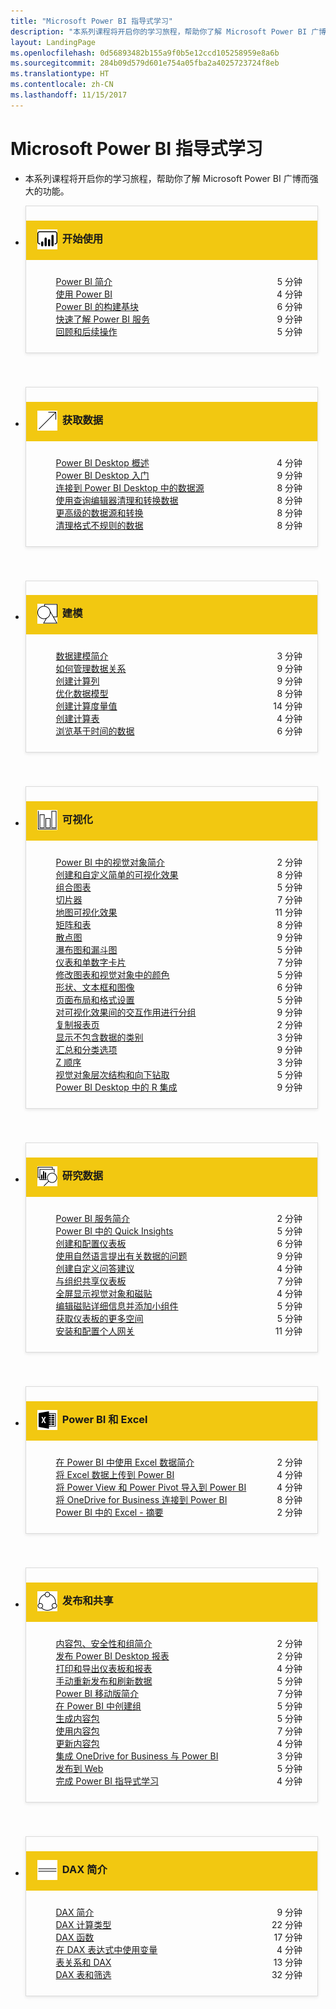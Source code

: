 ```yaml
---
title: "Microsoft Power BI 指导式学习"
description: "本系列课程将开启你的学习旅程，帮助你了解 Microsoft Power BI 广博而强大的功能。"
layout: LandingPage
ms.openlocfilehash: 0d56893482b155a9f0b5e12ccd105258959e8a6b
ms.sourcegitcommit: 284b09d579d601e754a05fba2a4025723724f8eb
ms.translationtype: HT
ms.contentlocale: zh-CN
ms.lasthandoff: 11/15/2017
---
```

<div id="main" class="v2">
    <div class="container">
        <h1>Microsoft Power BI 指导式学习</h1>
        <ul id="databases" class="cardsL panelContent" style="display: block; margin: 0px;">
          <li class="fullSpan">
              <div class="container intro">
                  <p>本系列课程将开启你的学习旅程，帮助你了解 Microsoft Power BI 广博而强大的功能。</p>
              </div>
          </li>
          <li>
            <div class="cardSize">
                <div class="cardPadding">
                  <div class="card" style="padding: 0 12px 54px 0;">
                      <div class="cardText" style="box-shadow: 0 2px 5px #e8e8e8; border: 1px solid #dbdbdb;">
                          <h3 class="bgdAccent1" style="padding: 8px; display: flex; background: #f2c811; font-weight: bold; border-bottom: 0; margin-bottom: 0; line-height: 42px">
                            <div class="cardImageOuter" style="margin: 0 8px 0 10px;">
                              <div class="cardImage" style="width: 32px;">
                                <img src="media/logo_power-bi.svg" alt="" data-linktype="absolute-path" class="x-hidden-focus" style="position: relative; top: 6px;">
                              </div>
                            </div>
开始使用 </h3>
                          <ul class="noBullet" style="margin: 24px;">
                              <li style="display: flex; justify-content: space-between;">
                                <a class="barLink" href="gettingstarted.yml#step-1">Power BI 简介</a>
                                <span style="margin-left: 32px; align-self: center;">5 分钟</span>
                              </li>
                              <li style="display: flex; justify-content: space-between;">
                                <a class="barLink" href="gettingstarted.yml#step-2">使用 Power BI</a>
                                <span style="margin-left: 32px; align-self: center;">4 分钟</span>
                              </li>
                              <li style="display: flex; justify-content: space-between;">
                                <a class="barLink" href="gettingstarted.yml#step-3">Power BI 的构建基块</a>
                                <span style="margin-left: 32px; align-self: center;">6 分钟</span>
                              </li>
                              <li style="display: flex; justify-content: space-between;">
                                <a class="barLink" href="gettingstarted.yml#step-4">快速了解 Power BI 服务</a>
                                <span style="margin-left: 32px; align-self: center;">9 分钟</span>
                              </li>
                              <li style="display: flex; justify-content: space-between;">
                                <a class="barLink" href="gettingstarted.yml#step-5">回顾和后续操作</a>
                                <span style="margin-left: 32px; align-self: center;">5 分钟</span>
                              </li>
                          </ul>
                      </div>
                    </div>
                </div>
            </div>
          </li>
          <li>
            <div class="cardSize">
                <div class="cardPadding">
                  <div class="card" style="padding: 0 12px 54px 0;">
                      <div class="cardText" style="box-shadow: 0 2px 5px #e8e8e8; border: 1px solid #dbdbdb;">
                          <h3 class="bgdAccent1" style="padding: 8px; display: flex; background: #f2c811; font-weight: bold; border-bottom: 0; margin-bottom: 0; line-height: 42px">
                            <div class="cardImageOuter" style="margin: 0 8px 0 10px;">
                              <div class="cardImage" style="width: 32px;">
                                <img src="media/pbi-getting-data.svg" alt="" data-linktype="absolute-path" class="x-hidden-focus" style="position: relative; top: 6px;">
                              </div>
                            </div>
获取数据 </h3>
                          <ul class="noBullet" style="margin: 24px;">
                              <li style="display: flex; justify-content: space-between;">
                                <a class="barLink" href="gettingdata.yml#step-1">Power BI Desktop 概述</a>
                                <span style="margin-left: 32px; align-self: center;">4 分钟</span>
                              </li>
                              <li style="display: flex; justify-content: space-between;">
                                <a class="barLink" href="gettingdata.yml#step-2">Power BI Desktop 入门</a>
                                <span style="margin-left: 32px; align-self: center;">9 分钟</span>
                              </li>
                              <li style="display: flex; justify-content: space-between;">
                                <a class="barLink" href="gettingdata.yml#step-3">连接到 Power BI Desktop 中的数据源</a>
                                <span style="margin-left: 32px; align-self: center;">8 分钟</span>
                              </li>
                              <li style="display: flex; justify-content: space-between;">
                                <a class="barLink" href="gettingdata.yml#step-4">使用查询编辑器清理和转换数据</a>
                                <span style="margin-left: 32px; align-self: center;">8 分钟</span>
                              </li>
                              <li style="display: flex; justify-content: space-between;">
                                <a class="barLink" href="gettingdata.yml#step-5">更高级的数据源和转换</a>
                                <span style="margin-left: 32px; align-self: center;">8 分钟</span>
                              </li>
                              <li style="display: flex; justify-content: space-between;">
                                <a class="barLink" href="gettingdata.yml#step-6">清理格式不规则的数据</a>
                                <span style="margin-left: 32px; align-self: center;">8 分钟</span>
                              </li>
                          </ul>
                      </div>
                    </div>
                </div>
            </div>
          </li>
          <li>
            <div class="cardSize">
                <div class="cardPadding">
                  <div class="card" style="padding: 0 12px 54px 0;">
                      <div class="cardText" style="box-shadow: 0 2px 5px #e8e8e8; border: 1px solid #dbdbdb;">
                          <h3 class="bgdAccent1" style="padding: 8px; display: flex; background: #f2c811; font-weight: bold; border-bottom: 0; margin-bottom: 0; line-height: 42px">
                            <div class="cardImageOuter" style="margin: 0 8px 0 10px;">
                              <div class="cardImage" style="width: 32px;">
                                <img src="media/pbi-modeling.svg" alt="" data-linktype="absolute-path" class="x-hidden-focus" style="position: relative; top: 6px;">
                              </div>
                            </div>
建模 </h3>
                          <ul class="noBullet" style="margin: 24px;">
                              <li style="display: flex; justify-content: space-between;">
                                <a class="barLink" href="modeling.yml#step-1">数据建模简介</a>
                                <span style="margin-left: 32px; align-self: center;">3 分钟</span>
                              </li>
                              <li style="display: flex; justify-content: space-between;">
                                <a class="barLink" href="modeling.yml#step-2">如何管理数据关系</a>
                                <span style="margin-left: 32px; align-self: center;">9 分钟</span>
                              </li>
                              <li style="display: flex; justify-content: space-between;">
                                <a class="barLink" href="modeling.yml#step-3">创建计算列</a>
                                <span style="margin-left: 32px; align-self: center;">9 分钟</span>
                              </li>
                              <li style="display: flex; justify-content: space-between;">
                                <a class="barLink" href="modeling.yml#step-4">优化数据模型</a>
                                <span style="margin-left: 32px; align-self: center;">8 分钟</span>
                              </li>
                              <li style="display: flex; justify-content: space-between;">
                                <a class="barLink" href="modeling.yml#step-5">创建计算度量值</a>
                                <span style="margin-left: 32px; align-self: center;">14 分钟</span>
                              </li>
                              <li style="display: flex; justify-content: space-between;">
                                <a class="barLink" href="modeling.yml#step-6">创建计算表</a>
                                <span style="margin-left: 32px; align-self: center;">4 分钟</span>
                              </li>
                              <li style="display: flex; justify-content: space-between;">
                                <a class="barLink" href="modeling.yml#step-7">浏览基于时间的数据</a>
                                <span style="margin-left: 32px; align-self: center;">6 分钟</span>
                              </li>
                          </ul>
                      </div>
                    </div>
                </div>
            </div>
          </li>
          <li>
            <div class="cardSize">
                <div class="cardPadding">
                  <div class="card" style="padding: 0 12px 54px 0;">
                      <div class="cardText" style="box-shadow: 0 2px 5px #e8e8e8; border: 1px solid #dbdbdb;">
                          <h3 class="bgdAccent1" style="padding: 8px; display: flex; background: #f2c811; font-weight: bold; border-bottom: 0; margin-bottom: 0; line-height: 42px">
                            <div class="cardImageOuter" style="margin: 0 8px 0 10px;">
                              <div class="cardImage" style="width: 32px;">
                                <img src="media/pbi-visualizations.svg" alt="" data-linktype="absolute-path" class="x-hidden-focus" style="position: relative; top: 6px;">
                              </div>
                            </div>
可视化 </h3>
                          <ul class="noBullet" style="margin: 24px;">
                              <li style="display: flex; justify-content: space-between;">
                                <a class="barLink" href="visualizations.yml#step-1">Power BI 中的视觉对象简介</a>
                                <span style="margin-left: 32px; align-self: center;">2 分钟</span>
                              </li>
                              <li style="display: flex; justify-content: space-between;">
                                <a class="barLink" href="visualizations.yml#step-2">创建和自定义简单的可视化效果</a>
                                <span style="margin-left: 32px; align-self: center;">8 分钟</span>
                              </li>
                              <li style="display: flex; justify-content: space-between;">
                                <a class="barLink" href="visualizations.yml#step-3">组合图表</a>
                                <span style="margin-left: 32px; align-self: center;">5 分钟</span>
                              </li>
                              <li style="display: flex; justify-content: space-between;">
                                <a class="barLink" href="visualizations.yml#step-4">切片器</a>
                                <span style="margin-left: 32px; align-self: center;">7 分钟</span>
                              </li>
                              <li style="display: flex; justify-content: space-between;">
                                <a class="barLink" href="visualizations.yml#step-5">地图可视化效果</a>
                                <span style="margin-left: 32px; align-self: center;">11 分钟</span>
                              </li>
                              <li style="display: flex; justify-content: space-between;">
                                <a class="barLink" href="visualizations.yml#step-6">矩阵和表</a>
                                <span style="margin-left: 32px; align-self: center;">8 分钟</span>
                              </li>
                              <li style="display: flex; justify-content: space-between;">
                                <a class="barLink" href="visualizations.yml#step-7">散点图</a>
                                <span style="margin-left: 32px; align-self: center;">9 分钟</span>
                              </li>
                              <li style="display: flex; justify-content: space-between;">
                                <a class="barLink" href="visualizations.yml#step-8">瀑布图和漏斗图</a>
                                <span style="margin-left: 32px; align-self: center;">5 分钟</span>
                              </li>
                              <li style="display: flex; justify-content: space-between;">
                                <a class="barLink" href="visualizations.yml#step-9">仪表和单数字卡片</a>
                                <span style="margin-left: 32px; align-self: center;">7 分钟</span>
                              </li>
                              <li style="display: flex; justify-content: space-between;">
                                <a class="barLink" href="visualizations.yml#step-10">修改图表和视觉对象中的颜色</a>
                                <span style="margin-left: 32px; align-self: center;">5 分钟</span>
                              </li>
                              <li style="display: flex; justify-content: space-between;">
                                <a class="barLink" href="visualizations.yml#step-11">形状、文本框和图像</a>
                                <span style="margin-left: 32px; align-self: center;">6 分钟</span>
                              </li>
                              <li style="display: flex; justify-content: space-between;">
                                <a class="barLink" href="visualizations.yml#step-12">页面布局和格式设置</a>
                                <span style="margin-left: 32px; align-self: center;">5 分钟</span>
                              </li>
                              <li style="display: flex; justify-content: space-between;">
                                <a class="barLink" href="visualizations.yml#step-13">对可视化效果间的交互作用进行分组</a>
                                <span style="margin-left: 32px; align-self: center;">9 分钟</span>
                              </li>
                              <li style="display: flex; justify-content: space-between;">
                                <a class="barLink" href="visualizations.yml#step-14">复制报表页</a>
                                <span style="margin-left: 32px; align-self: center;">2 分钟</span>
                              </li>
                              <li style="display: flex; justify-content: space-between;">
                                <a class="barLink" href="visualizations.yml#step-15">显示不包含数据的类别</a>
                                <span style="margin-left: 32px; align-self: center;">3 分钟</span>
                              </li>
                              <li style="display: flex; justify-content: space-between;">
                                <a class="barLink" href="visualizations.yml#step-16">汇总和分类选项</a>
                                <span style="margin-left: 32px; align-self: center;">9 分钟</span>
                              </li>
                              <li style="display: flex; justify-content: space-between;">
                                <a class="barLink" href="visualizations.yml#step-17">Z 顺序</a>
                                <span style="margin-left: 32px; align-self: center;">3 分钟</span>
                              </li>
                              <li style="display: flex; justify-content: space-between;">
                                <a class="barLink" href="visualizations.yml#step-18">视觉对象层次结构和向下钻取</a>
                                <span style="margin-left: 32px; align-self: center;">5 分钟</span>
                              </li>
                              <li style="display: flex; justify-content: space-between;">
                                <a class="barLink" href="visualizations.yml#step-19">Power BI Desktop 中的 R 集成</a>
                                <span style="margin-left: 32px; align-self: center;">9 分钟</span>
                              </li>
                          </ul>
                      </div>
                    </div>
                </div>
            </div>
          </li>
          <li>
            <div class="cardSize">
                <div class="cardPadding">
                  <div class="card" style="padding: 0 12px 54px 0;">
                      <div class="cardText" style="box-shadow: 0 2px 5px #e8e8e8; border: 1px solid #dbdbdb;">
                          <h3 class="bgdAccent1" style="padding: 8px; display: flex; background: #f2c811; font-weight: bold; border-bottom: 0; margin-bottom: 0; line-height: 42px">
                            <div class="cardImageOuter" style="margin: 0 8px 0 10px;">
                              <div class="cardImage" style="width: 32px;">
                                <img src="media/pbi-exploring-data.svg" alt="" data-linktype="absolute-path" class="x-hidden-focus" style="position: relative; top: 6px;">
                              </div>
                            </div>
研究数据 </h3>
                          <ul class="noBullet" style="margin: 24px;">
                              <li style="display: flex; justify-content: space-between;">
                                <a class="barLink" href="exploringdata.yml#step-1">Power BI 服务简介</a>
                                <span style="margin-left: 32px; align-self: center;">2 分钟</span>
                              </li>
                              <li style="display: flex; justify-content: space-between;">
                                <a class="barLink" href="exploringdata.yml#step-2">Power BI 中的 Quick Insights</a>
                                <span style="margin-left: 32px; align-self: center;">5 分钟</span>
                              </li>
                              <li style="display: flex; justify-content: space-between;">
                                <a class="barLink" href="exploringdata.yml#step-3">创建和配置仪表板</a>
                                <span style="margin-left: 32px; align-self: center;">6 分钟</span>
                              </li>
                              <li style="display: flex; justify-content: space-between;">
                                <a class="barLink" href="exploringdata.yml#step-4">使用自然语言提出有关数据的问题</a>
                                <span style="margin-left: 32px; align-self: center;">9 分钟</span>
                              </li>
                              <li style="display: flex; justify-content: space-between;">
                                <a class="barLink" href="exploringdata.yml#step-5">创建自定义问答建议</a>
                                <span style="margin-left: 32px; align-self: center;">4 分钟</span>
                              </li>
                              <li style="display: flex; justify-content: space-between;">
                                <a class="barLink" href="exploringdata.yml#step-6">与组织共享仪表板</a>
                                <span style="margin-left: 32px; align-self: center;">7 分钟</span>
                              </li>
                              <li style="display: flex; justify-content: space-between;">
                                <a class="barLink" href="exploringdata.yml#step-7">全屏显示视觉对象和磁贴</a>
                                <span style="margin-left: 32px; align-self: center;">4 分钟</span>
                              </li>
                              <li style="display: flex; justify-content: space-between;">
                                <a class="barLink" href="exploringdata.yml#step-8">编辑磁贴详细信息并添加小组件</a>
                                <span style="margin-left: 32px; align-self: center;">5 分钟</span>
                              </li>
                              <li style="display: flex; justify-content: space-between;">
                                <a class="barLink" href="exploringdata.yml#step-9">获取仪表板的更多空间</a>
                                <span style="margin-left: 32px; align-self: center;">5 分钟</span>
                              </li>
                              <li style="display: flex; justify-content: space-between;">
                                <a class="barLink" href="exploringdata.yml#step-10">安装和配置个人网关</a>
                                <span style="margin-left: 32px; align-self: center;">11 分钟</span>
                              </li>
                          </ul>
                      </div>
                    </div>
                </div>
            </div>
          </li>
          <li>
            <div class="cardSize">
                <div class="cardPadding">
                  <div class="card" style="padding: 0 12px 54px 0;">
                      <div class="cardText" style="box-shadow: 0 2px 5px #e8e8e8; border: 1px solid #dbdbdb;">
                          <h3 class="bgdAccent1" style="padding: 8px; display: flex; background: #f2c811; font-weight: bold; border-bottom: 0; margin-bottom: 0; line-height: 42px">
                            <div class="cardImageOuter" style="margin: 0 8px 0 10px;">
                              <div class="cardImage" style="width: 32px;">
                                <img src="media/logo_excel-blk.svg" alt="" data-linktype="absolute-path" class="x-hidden-focus" style="position: relative; top: 6px;">
                              </div>
                            </div>
Power BI 和 Excel </h3>
                          <ul class="noBullet" style="margin: 24px;">
                              <li style="display: flex; justify-content: space-between;">
                                <a class="barLink" href="powerbiandexcel.yml#step-1">在 Power BI 中使用 Excel 数据简介</a>
                                <span style="margin-left: 32px; align-self: center;">2 分钟</span>
                              </li>
                              <li style="display: flex; justify-content: space-between;">
                                <a class="barLink" href="powerbiandexcel.yml#step-2">将 Excel 数据上传到 Power BI</a>
                                <span style="margin-left: 32px; align-self: center;">4 分钟</span>
                              </li>
                              <li style="display: flex; justify-content: space-between;">
                                <a class="barLink" href="powerbiandexcel.yml#step-3">将 Power View 和 Power Pivot 导入到 Power BI</a>
                                <span style="margin-left: 32px; align-self: center;">4 分钟</span>
                              </li>
                              <li style="display: flex; justify-content: space-between;">
                                <a class="barLink" href="powerbiandexcel.yml#step-4">将 OneDrive for Business 连接到 Power BI</a>
                                <span style="margin-left: 32px; align-self: center;">8 分钟</span>
                              </li>
                              <li style="display: flex; justify-content: space-between;">
                                <a class="barLink" href="powerbiandexcel.yml#step-5">Power BI 中的 Excel - 摘要</a>
                                <span style="margin-left: 32px; align-self: center;">2 分钟</span>
                              </li>
                          </ul>
                      </div>
                    </div>
                </div>
            </div>
          </li>
          <li>
            <div class="cardSize">
                <div class="cardPadding">
                  <div class="card" style="padding: 0 12px 54px 0;">
                      <div class="cardText" style="box-shadow: 0 2px 5px #e8e8e8; border: 1px solid #dbdbdb;">
                          <h3 class="bgdAccent1" style="padding: 8px; display: flex; background: #f2c811; font-weight: bold; border-bottom: 0; margin-bottom: 0; line-height: 42px">
                            <div class="cardImageOuter" style="margin: 0 8px 0 10px;">
                              <div class="cardImage" style="width: 32px;">
                                <img src="media/pbi-pub-sharing.svg" alt="" data-linktype="absolute-path" class="x-hidden-focus" style="position: relative; top: 6px;">
                              </div>
                            </div>
发布和共享 </h3>
                          <ul class="noBullet" style="margin: 24px;">
                              <li style="display: flex; justify-content: space-between;">
                                <a class="barLink" href="publishingandsharing.yml#step-1">内容包、安全性和组简介</a>
                                <span style="margin-left: 32px; align-self: center;">2 分钟</span>
                              </li>
                              <li style="display: flex; justify-content: space-between;">
                                <a class="barLink" href="publishingandsharing.yml#step-2">发布 Power BI Desktop 报表</a>
                                <span style="margin-left: 32px; align-self: center;">2 分钟</span>
                              </li>
                              <li style="display: flex; justify-content: space-between;">
                                <a class="barLink" href="publishingandsharing.yml#step-3">打印和导出仪表板和报表</a>
                                <span style="margin-left: 32px; align-self: center;">4 分钟</span>
                              </li>
                              <li style="display: flex; justify-content: space-between;">
                                <a class="barLink" href="publishingandsharing.yml#step-4">手动重新发布和刷新数据</a>
                                <span style="margin-left: 32px; align-self: center;">5 分钟</span>
                              </li>
                              <li style="display: flex; justify-content: space-between;">
                                <a class="barLink" href="publishingandsharing.yml#step-5">Power BI 移动版简介</a>
                                <span style="margin-left: 32px; align-self: center;">7 分钟</span>
                              </li>
                              <li style="display: flex; justify-content: space-between;">
                                <a class="barLink" href="publishingandsharing.yml#step-6">在 Power BI 中创建组</a>
                                <span style="margin-left: 32px; align-self: center;">5 分钟</span>
                              </li>
                              <li style="display: flex; justify-content: space-between;">
                                <a class="barLink" href="publishingandsharing.yml#step-7">生成内容包</a>
                                <span style="margin-left: 32px; align-self: center;">5 分钟</span>
                              </li>
                              <li style="display: flex; justify-content: space-between;">
                                <a class="barLink" href="publishingandsharing.yml#step-8">使用内容包</a>
                                <span style="margin-left: 32px; align-self: center;">7 分钟</span>
                              </li>
                              <li style="display: flex; justify-content: space-between;">
                                <a class="barLink" href="publishingandsharing.yml#step-9">更新内容包</a>
                                <span style="margin-left: 32px; align-self: center;">4 分钟</span>
                              </li>
                              <li style="display: flex; justify-content: space-between;">
                                <a class="barLink" href="publishingandsharing.yml#step-10">集成 OneDrive for Business 与 Power BI</a>
                                <span style="margin-left: 32px; align-self: center;">3 分钟</span>
                              </li>
                              <li style="display: flex; justify-content: space-between;">
                                <a class="barLink" href="publishingandsharing.yml#step-11">发布到 Web</a>
                                <span style="margin-left: 32px; align-self: center;">5 分钟</span>
                              </li>
                              <li style="display: flex; justify-content: space-between;">
                                <a class="barLink" href="publishingandsharing.yml#step-12">完成 Power BI 指导式学习</a>
                                <span style="margin-left: 32px; align-self: center;">4 分钟</span>
                              </li>
                          </ul>
                      </div>
                    </div>
                </div>
            </div>
          </li>
          <li>
            <div class="cardSize">
                <div class="cardPadding">
                  <div class="card" style="padding: 0 12px 54px 0;">
                      <div class="cardText" style="box-shadow: 0 2px 5px #e8e8e8; border: 1px solid #dbdbdb;">
                          <h3 class="bgdAccent1" style="padding: 8px; display: flex; background: #f2c811; font-weight: bold; border-bottom: 0; margin-bottom: 0; line-height: 42px">
                            <div class="cardImageOuter" style="margin: 0 8px 0 10px;">
                              <div class="cardImage" style="width: 32px;">
                                <img src="media/pbi-dax-intro.svg" alt="" data-linktype="absolute-path" class="x-hidden-focus" style="position: relative; top: 6px;">
                              </div>
                            </div>
DAX 简介 </h3>
                          <ul class="noBullet" style="margin: 24px;">
                              <li style="display: flex; justify-content: space-between;">
                                <a class="barLink" href="introductiontodax.yml#step-1">DAX 简介</a>
                                <span style="margin-left: 32px; align-self: center;">9 分钟</span>
                              </li>
                              <li style="display: flex; justify-content: space-between;">
                                <a class="barLink" href="introductiontodax.yml#step-2">DAX 计算类型</a>
                                <span style="margin-left: 32px; align-self: center;">22 分钟</span>
                              </li>
                              <li style="display: flex; justify-content: space-between;">
                                <a class="barLink" href="introductiontodax.yml#step-3">DAX 函数</a>
                                <span style="margin-left: 32px; align-self: center;">17 分钟</span>
                              </li>
                              <li style="display: flex; justify-content: space-between;">
                                <a class="barLink" href="introductiontodax.yml#step-4">在 DAX 表达式中使用变量</a>
                                <span style="margin-left: 32px; align-self: center;">4 分钟</span>
                              </li>
                              <li style="display: flex; justify-content: space-between;">
                                <a class="barLink" href="introductiontodax.yml#step-5">表关系和 DAX</a>
                                <span style="margin-left: 32px; align-self: center;">13 分钟</span>
                              </li>
                              <li style="display: flex; justify-content: space-between;">
                                <a class="barLink" href="introductiontodax.yml#step-6">DAX 表和筛选</a>
                                <span style="margin-left: 32px; align-self: center;">32 分钟</span>
                              </li>
                          </ul>
                      </div>
                    </div>
                </div>
            </div>
          </li>
      </ul>
    </div>
</div>